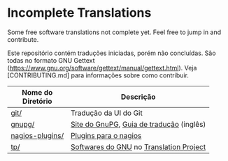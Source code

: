 # Incomplete Translations

Some free software translations not complete yet. Feel free to jump in and contribute.

Este repositório contém traduções iniciadas, porém não concluídas. São todas no formato GNU Gettext (https://www.gnu.org/software/gettext/manual/gettext.html). Veja [CONTRIBUTING.md] para informações sobre como contribuir.

| Nome do<br/>Diretório             | Descrição             |
|-----------------------------------|-----------------------|
| [git/](git)                       | Tradução da UI do Git |
| [gnupg/](gnupg)                   | [Site do GnuPG](https://gnupg.org/), [Guia de tradução](https://libreplanet.org/wiki/GPG_guide/Translation_Guide) (inglês) |
| [nagios-plugins/](nagios-plugins) | [Plugins para o nagios](https://www.nagios.org/projects/nagios-plugins/) |
| [tp/](tp)                         | [Softwares do GNU](https://www.gnu.org/software/) no [Translation Project](http://translationproject.org/) |


